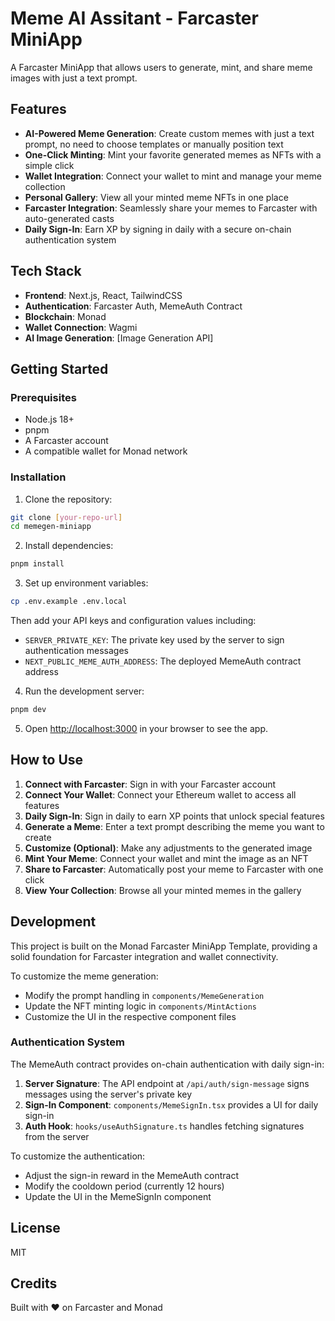 # Meme AI Assitant - Farcaster MiniApp

A Farcaster MiniApp that allows users to generate, mint, and share meme images with just a text prompt.

## Features

- **AI-Powered Meme Generation**: Create custom memes with just a text prompt, no need to choose templates or manually position text
- **One-Click Minting**: Mint your favorite generated memes as NFTs with a simple click
- **Wallet Integration**: Connect your wallet to mint and manage your meme collection
- **Personal Gallery**: View all your minted meme NFTs in one place
- **Farcaster Integration**: Seamlessly share your memes to Farcaster with auto-generated casts
- **Daily Sign-In**: Earn XP by signing in daily with a secure on-chain authentication system

## Tech Stack

- **Frontend**: Next.js, React, TailwindCSS
- **Authentication**: Farcaster Auth, MemeAuth Contract
- **Blockchain**: Monad
- **Wallet Connection**: Wagmi
- **AI Image Generation**: [Image Generation API]

## Getting Started

### Prerequisites

- Node.js 18+
- pnpm
- A Farcaster account
- A compatible wallet for Monad network

### Installation

1. Clone the repository:

```bash
git clone [your-repo-url]
cd memegen-miniapp
```

2. Install dependencies:

```bash
pnpm install
```

3. Set up environment variables:

```bash
cp .env.example .env.local
```

Then add your API keys and configuration values including:

- `SERVER_PRIVATE_KEY`: The private key used by the server to sign authentication messages
- `NEXT_PUBLIC_MEME_AUTH_ADDRESS`: The deployed MemeAuth contract address

4. Run the development server:

```bash
pnpm dev
```

5. Open [http://localhost:3000](http://localhost:3000) in your browser to see the app.

## How to Use

1. **Connect with Farcaster**: Sign in with your Farcaster account
2. **Connect Your Wallet**: Connect your Ethereum wallet to access all features
3. **Daily Sign-In**: Sign in daily to earn XP points that unlock special features
4. **Generate a Meme**: Enter a text prompt describing the meme you want to create
5. **Customize (Optional)**: Make any adjustments to the generated image
6. **Mint Your Meme**: Connect your wallet and mint the image as an NFT
7. **Share to Farcaster**: Automatically post your meme to Farcaster with one click
8. **View Your Collection**: Browse all your minted memes in the gallery

## Development

This project is built on the Monad Farcaster MiniApp Template, providing a solid foundation for Farcaster integration and wallet connectivity.

To customize the meme generation:

- Modify the prompt handling in `components/MemeGeneration`
- Update the NFT minting logic in `components/MintActions`
- Customize the UI in the respective component files

### Authentication System

The MemeAuth contract provides on-chain authentication with daily sign-in:

1. **Server Signature**: The API endpoint at `/api/auth/sign-message` signs messages using the server's private key
2. **Sign-In Component**: `components/MemeSignIn.tsx` provides a UI for daily sign-in
3. **Auth Hook**: `hooks/useAuthSignature.ts` handles fetching signatures from the server

To customize the authentication:

- Adjust the sign-in reward in the MemeAuth contract
- Modify the cooldown period (currently 12 hours)
- Update the UI in the MemeSignIn component

## License

MIT

## Credits

Built with ❤️ on Farcaster and Monad
